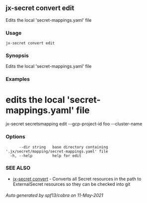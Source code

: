 ## jx-secret convert edit

Edits the local 'secret-mappings.yaml' file

### Usage

```
jx-secret convert edit
```

### Synopsis

Edits the local 'secret-mappings.yaml' file

### Examples

  # edits the local 'secret-mappings.yaml' file
  jx-secret secretsmapping edit --gcp-project-id foo --cluster-name

### Options

```
      --dir string   base directory containing '.jx/secret/mapping/secret-mappings.yaml' file
  -h, --help         help for edit
```

### SEE ALSO

* [jx-secret convert](jx-secret_convert.md)	 - Converts all Secret resources in the path to ExternalSecret resources so they can be checked into git

###### Auto generated by spf13/cobra on 11-May-2021
